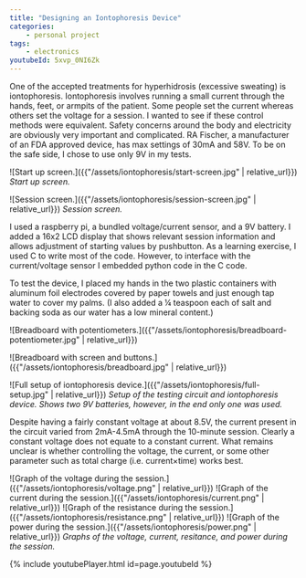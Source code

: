 ```yaml
---
title: "Designing an Iontophoresis Device"
categories:
    - personal project
tags:
    - electronics
youtubeId: 5xvp_0NI6Zk
---
```


One of the accepted treatments for hyperhidrosis (excessive sweating) is iontophoresis. Iontophoresis involves running a small current through the hands, feet, or armpits of the patient. Some people set the current whereas others set the voltage for a session. I wanted to see if these control methods were equivalent. Safety concerns around the body and electricity are obviously very important and complicated. RA Fischer, a manufacturer of an FDA approved device, has max settings of 30mA and 58V. To be on the safe side, I chose to use only 9V in my tests.

![Start up screen.]({{"/assets/iontophoresis/start-screen.jpg" | relative_url}})
*Start up screen.*

![Session screen.]({{"/assets/iontophoresis/session-screen.jpg" | relative_url}})
*Session screen.*

I used a raspberry pi, a bundled voltage/current sensor, and a 9V battery. I added a 16x2 LCD display that shows relevant session information and allows adjustment of starting values by pushbutton. As a learning exercise, I used C to write most of the code. However, to interface with the current/voltage sensor I embedded python code in the C code.

To test the device, I placed my hands in the two plastic containers with aluminum foil electrodes covered by paper towels and just enough tap water to cover my palms. (I also added a ¼ teaspoon each of salt and backing soda as our water has a low mineral content.)

![Breadboard with potentiometers.]({{"/assets/iontophoresis/breadboard-potentiometer.jpg" | relative_url}})

![Breadboard with screen and buttons.]({{"/assets/iontophoresis/breadboard.jpg" | relative_url}})

![Full setup of iontophoresis device.]({{"/assets/iontophoresis/full-setup.jpg" | relative_url}})
*Setup of the testing circuit and iontophoresis device.  Shows two 9V batteries, however, in the end only one was used.*

Despite having a fairly constant voltage at about 8.5V, the current present in the circuit varied from 2mA-4.5mA through the 10-minute session. Clearly a constant voltage does not equate to a constant current.  What remains unclear is whether controlling the voltage, the current, or some other parameter such as total charge (i.e. current×time) works best.

![Graph of the voltage during the session.]({{"/assets/iontophoresis/voltage.png" | relative_url}})
![Graph of the current during the session.]({{"/assets/iontophoresis/current.png" | relative_url}})
![Graph of the resistance during the session.]({{"/assets/iontophoresis/resistance.png" | relative_url}})
![Graph of the power during the session.]({{"/assets/iontophoresis/power.png" | relative_url}})
*Graphs of the voltage, current, resitance, and power during the session.*

{% include youtubePlayer.html id=page.youtubeId %}